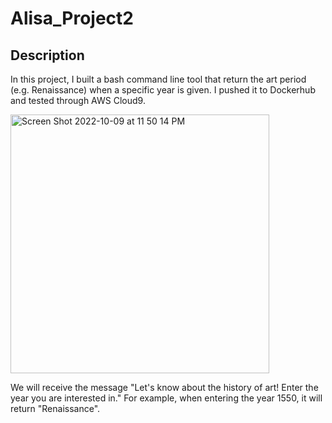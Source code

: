 # Alisa_Project2

## Description

In this project, I built a bash command line tool that return the art period (e.g. Renaissance) when a specific year is given. I pushed it to Dockerhub and tested through AWS Cloud9.


<img width="414" alt="Screen Shot 2022-10-09 at 11 50 14 PM" src="https://user-images.githubusercontent.com/89174034/194796924-b8ed948b-0222-48e9-9cf3-3ed3f61df35f.png">

We will receive the message "Let's know about the history of art! Enter the year you are interested in." For example, when entering the year 1550, it will return "Renaissance".























